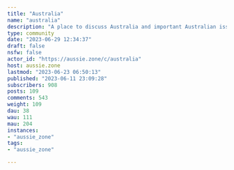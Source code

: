 ```yaml
---
title: "Australia" 
name: "australia"
description: "A place to discuss Australia and important Australian issues.# RulesPlease follow the instance rules and keep discussions civil and respectful."
type: community
date: "2023-06-29 12:34:37"
draft: false
nsfw: false
actor_id: "https://aussie.zone/c/australia"
host: aussie.zone
lastmod: "2023-06-23 06:50:13"
published: "2023-06-11 23:09:28"
subscribers: 908
posts: 109
comments: 543
weight: 109
dau: 38
wau: 111
mau: 204
instances:
- "aussie_zone"
tags: 
- "aussie_zone"

---
```

